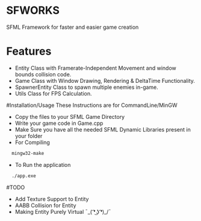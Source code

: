 # SFWORKS
 SFML Framework for faster and easier game creation

# Features
 - Entity Class with Framerate-Independent Movement and window bounds collision code.
 - Game Class with Window Drawing, Rendering & DeltaTime Functionality.
 - SpawnerEntity Class to spawn multiple enemies in-game.
 - Utils Class for FPS Calculation.

#Installation/Usage
These Instructions are for CommandLine/MinGW
 - Copy the files to your SFML Game Directory
 - Write your game code in Game.cpp
 - Make Sure you have all the needed SFML Dynamic Libraries present in your folder
 - For Compiling
```sh
  mingw32-make
```
  - To Run the application
```sh
  ./app.exe
```

#TODO
  - Add Texture Support to Entity
  - AABB Collision for Entity
  - Making Entity Purely Virtual ¯\_( ͡❛ ͜ʖ ͡❛)_/¯
